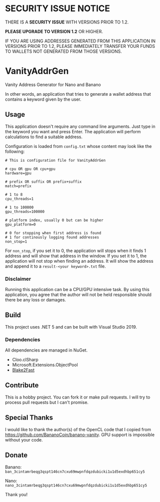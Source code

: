 # SECURITY ISSUE NOTICE

THERE IS A **SECURITY ISSUE** WITH VERSIONS PRIOR TO 1.2.

**PLEASE UPGRADE TO VERSION 1.2** OR HIGHER.

IF YOU ARE USING ADDRESSES GENERATED FROM THIS APPLICATION IN VERSIONS PRIOR TO 1.2,
PLEASE IMMEDIATELY TRANSFER YOUR FUNDS TO WALLETS NOT GENERATED FROM THOSE VERSIONS.

# VanityAddrGen

Vanity Address Generator for Nano and Banano

In other words, an application that tries to generate a wallet address
that contains a keyword given by the user.

## Usage

This application doesn't require any command line arguments. Just type in
the keyword you want and press Enter. The application will perform
calculations to find a suitable address.

Configuration is loaded from `config.txt` whose content may look
like the following:

```
# This is configuration file for VanityAddrGen

# cpu OR gpu OR cpu+gpu
hardware=gpu

# prefix OR suffix OR prefix+suffix
match=prefix

# 1 to 8
cpu_threads=1

# 1 to 100000
gpu_threads=100000

# platform index, usually 0 but can be higher
gpu_platform=0

# 0 for stopping when first address is found
# 1 for continously logging found addresses
non_stop=1
```

For `non_stop`, if you set it to 0, the application will stops when it
finds 1 address and will show that address in the window. If you set it
to 1, the application will not stop when finding an address. It will show
the address and append it to a `result-<your keyword>.txt` file.

### Disclaimer

Running this application can be a CPU/GPU intensive task.
By using this application, you agree that the author will not be
held responsible should there be any loss or damages.

## Build

This project uses .NET 5 and can be built with Visual Studio 2019.

### Dependencies

All dependencies are managed in NuGet.

* Cloo.clSharp
* Microsoft.Extensions.ObjectPool
* [Blake2Fast](https://github.com/saucecontrol/Blake2Fast)

## Contribute

This is a hobby project. You can fork it or make pull requests. I will
try to process pull requests but I can't promise.

## Special Thanks

I would like to thank the author(s) of the OpenCL code that I copied from
https://github.com/BananoCoin/banano-vanity. GPU support is impossible
without your code.

## Donate

Banano: `ban_3cintamrbeqg3qspt146cn7cxu69mwpnfdqzdubicki1u1d5exdhbp651cy5`

Nano: `nano_3cintamrbeqg3qspt146cn7cxu69mwpnfdqzdubicki1u1d5exdhbp651cy5`

Thank you!
